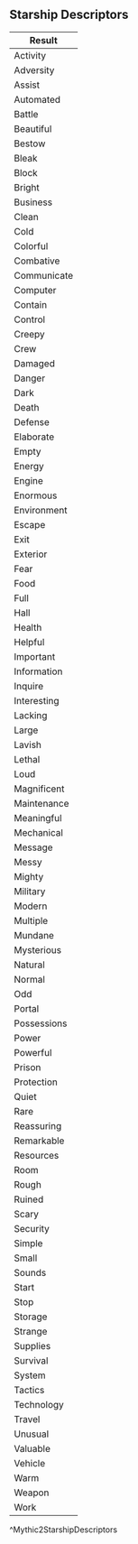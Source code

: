 ## Starship Descriptors
| Result      |
| ----------- |
| Activity    |
| Adversity   |
| Assist      |
| Automated   |
| Battle      |
| Beautiful   |
| Bestow      |
| Bleak       |
| Block       |
| Bright      |
| Business    |
| Clean       |
| Cold        |
| Colorful    |
| Combative   |
| Communicate |
| Computer    |
| Contain     |
| Control     |
| Creepy      |
| Crew        |
| Damaged     |
| Danger      |
| Dark        |
| Death       |
| Defense     |
| Elaborate   |
| Empty       |
| Energy      |
| Engine      |
| Enormous    |
| Environment |
| Escape      |
| Exit        |
| Exterior    |
| Fear        |
| Food        |
| Full        |
| Hall        |
| Health      |
| Helpful     |
| Important   |
| Information |
| Inquire     |
| Interesting |
| Lacking     |
| Large       |
| Lavish      |
| Lethal      |
| Loud        |
| Magnificent |
| Maintenance |
| Meaningful  |
| Mechanical  |
| Message     |
| Messy       |
| Mighty      |
| Military    |
| Modern      |
| Multiple    |
| Mundane     |
| Mysterious  |
| Natural     |
| Normal      |
| Odd         |
| Portal      |
| Possessions |
| Power       |
| Powerful    |
| Prison      |
| Protection  |
| Quiet       |
| Rare        |
| Reassuring  |
| Remarkable  |
| Resources   |
| Room        |
| Rough       |
| Ruined      |
| Scary       |
| Security    |
| Simple      |
| Small       |
| Sounds      |
| Start       |
| Stop        |
| Storage     |
| Strange     |
| Supplies    |
| Survival    |
| System      |
| Tactics     |
| Technology  |
| Travel      |
| Unusual     |
| Valuable    |
| Vehicle     |
| Warm        |
| Weapon      |
| Work        |
^Mythic2StarshipDescriptors